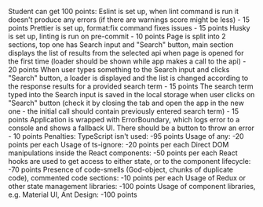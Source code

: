 Student can get 100 points:
Eslint is set up, when lint command is run it doesn't produce any errors (if there are warnings score might be less) - 15 points
Prettier is set up, format:fix command fixes issues - 15 points
Husky is set up, linting is run on pre-commit - 10 points
Page is split into 2 sections, top one has Search input and "Search" button, main section displays the list of results from the selected api when page is opened for the first time (loader should be shown while app makes a call to the api) - 20 points
When user types something to the Search input and clicks "Search" button, a loader is displayed and the list is changed according to the response results for a provided search term - 15 points
The search term typed into the Search input is saved in the local storage when user clicks on "Search" button (check it by closing the tab and open the app in the new one - the initial call should contain previously entered search term) - 15 points
Application is wrapped with ErrorBoundary, which logs error to a console and shows a fallback UI. There should be a button to throw an error - 10 points
Penalties:
TypeScript isn't used: -95 points
Usage of any: -20 points per each
Usage of ts-ignore: -20 points per each
Direct DOM manipulations inside the React components: -50 points per each
React hooks are used to get access to either state, or to the component lifecycle: -70 points
Presence of code-smells (God-object, chunks of duplicate code), commented code sections: -10 points per each
Usage of Redux or other state management libraries: -100 points
Usage of component libraries, e.g. Material UI, Ant Design: -100 points
